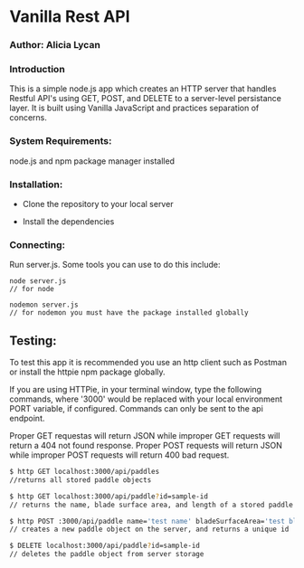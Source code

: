 # Vanilla Rest API

### Author: Alicia Lycan

### Introduction
This is a simple node.js app which creates an HTTP server that handles Restful API's using GET, POST, and DELETE to a server-level persistance layer. It is built using Vanilla JavaScript and practices separation of concerns.

### System Requirements:

node.js and npm package manager installed

### Installation:

- Clone the repository to your local server

- Install the dependencies

### Connecting:

Run server.js. Some tools you can use to do this include:
```
node server.js
// for node

nodemon server.js 
// for nodemon you must have the package installed globally
```
## Testing:

To test this app it is recommended you use an http client such as Postman or install the httpie npm package globally.

If you are using HTTPie, in your terminal window, type the following commands, where '3000' would be replaced with your local environment PORT variable, if configured. Commands can only be sent to the api endpoint.

Proper GET requestas will return JSON while improper GET requests will return a 404 not found response.
Proper POST requests will return JSON while improper POST requests will return 400 bad request.
```sh
$ http GET localhost:3000/api/paddles 
//returns all stored paddle objects

$ http GET localhost:3000/api/paddle?id=sample-id 
// returns the name, blade surface area, and length of a stored paddle object

$ http POST :3000/api/paddle name='test name' bladeSurfaceArea='test blade surface area' length='test length' 
// creates a new paddle object on the server, and returns a unique id

$ DELETE localhost:3000/api/paddle?id=sample-id 
// deletes the paddle object from server storage
```